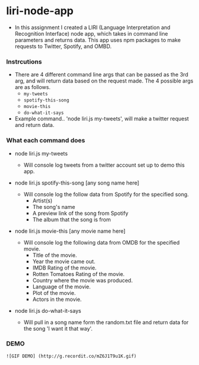 # liri-node-app

* In this assignment I created a LIRI (Language Interpretation and Recognition Interface) node app, which takes in command line parameters and returns data. This app uses npm packages to make requests to Twitter, Spotify, and OMBD.

### Instrcutions

* There are 4 different command line args that can be passed as the 3rd arg, and will return data based on the request made. The 4 possible args are as follows.   
    * `my-tweets`
    * `spotify-this-song`
    * `movie-this`
    * `do-what-it-says`
* Example command.. 'node liri.js my-tweets', will make a twitter request and return data.

### What each command does

* node liri.js my-tweets
    * Will console log tweets from a twitter account set up to demo this app.

* node liri.js spotify-this-song [any song name here]
    * Will console log the follow data from Spotify for the specified song.
        * Artist(s)
        * The song's name
        * A preview link of the song from Spotify
        * The album that the song is from

* node liri.js movie-this [any movie name here]
    * Will console log the following data from OMDB for the specified movie.
        * Title of the movie.
        * Year the movie came out.
        * IMDB Rating of the movie.
        * Rotten Tomatoes Rating of the movie.
        * Country where the movie was produced.
        * Language of the movie.
        * Plot of the movie.
        * Actors in the movie.

* node liri.js do-what-it-says
    * Will pull in a song name form the random.txt file and return data for the song 'I want it that way'.

### DEMO
    ![GIF DEMO] (http://g.recordit.co/mZ6J1T9u1K.gif)

